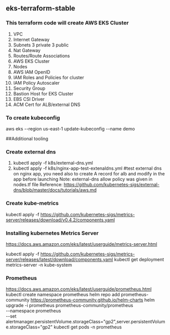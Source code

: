 ## eks-terraform-stable

### This terraform code will create AWS EKS Cluster
1. VPC
2. Internet Gateway 
3. Subnets 3 private 3 public
4. Nat Gateway
5. Routes/Route Associations 
6. AWS EKS Cluster
7. Nodes
8. AWS IAM OpenID
9. IAM Roles and  Policies for cluster
10. IAM Policy Autoscaler 
11. Security Group
12. Bastion Host for EKS Cluster
13. EBS CSI Driver 
14. ACM Cert for ALB/external DNS

### To create kubeconfig

aws eks --region us-east-1 update-kubeconfig --name demo

##Additional tooling
### Create external dns 

1. kubectl apply -f k8s/external-dns.yml  
2. kubectl apply -f k8s/nginx-app-test-extenaldns.yml  #test external dns on nginx app, you need also to create A record for alb and modify in the app before launching
Note: external-dns allow policy was given in nodes.tf file 
Reference: https://github.com/kubernetes-sigs/external-dns/blob/master/docs/tutorials/aws.md
 ### Create kube-metrics 
 
 kubectl apply -f https://github.com/kubernetes-sigs/metrics-server/releases/download/v0.4.2/components.yaml

### Installing kubernetes Metrics Server
https://docs.aws.amazon.com/eks/latest/userguide/metrics-server.html

kubectl apply -f https://github.com/kubernetes-sigs/metrics-server/releases/latest/download/components.yaml
kubectl get deployment metrics-server -n kube-system

### Prometheus 
https://docs.aws.amazon.com/eks/latest/userguide/prometheus.html
kubectl create namespace prometheus
helm repo add prometheus-community https://prometheus-community.github.io/helm-charts
helm upgrade -i prometheus prometheus-community/prometheus \
    --namespace prometheus \
    --set alertmanager.persistentVolume.storageClass="gp2",server.persistentVolume.storageClass="gp2"
kubectl get pods -n prometheus
